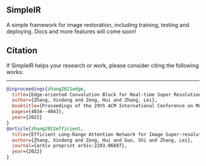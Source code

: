 ## SimpleIR

A simple framework for image restoration, including training, testing and deploying. Docs and more features will come soon!



## Citation

If SimpleIR helps your research or work, please consider citing the following works:

----------
```BibTex
@inproceedings{zhang2021edge,
  title={Edge-oriented Convolution Block for Real-time Super Resolution on Mobile Devices},
  author={Zhang, Xindong and Zeng, Hui and Zhang, Lei},
  booktitle={Proceedings of the 29th ACM International Conference on Multimedia},
  pages={4034--4043},
  year={2021}
}
@article{zhang2022efficient,
  title={Efficient Long-Range Attention Network for Image Super-resolution},
  author={Zhang, Xindong and Zeng, Hui and Guo, Shi and Zhang, Lei},
  journal={arXiv preprint arXiv:2203.06697},
  year={2022}
}
```
